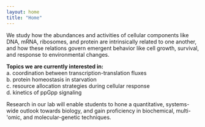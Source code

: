 ```yaml
---
layout: home
title: "Home"
---
```


We study how the abundances and activities of cellular components like DNA, mRNA, ribosomes, and protein are intrinsically related to one another, and how these relations govern emergent behavior like cell growth, survival, and response to environmental changes.

<b>Topics we are currently interested in:</b> <br>
a. coordination between transcription-translation fluxes<br>
b. protein homeostasis in starvation<br> 
c. resource allocation strategies during cellular response<br>
d. kinetics of ppGpp signaling

Research in our lab will enable students to hone a quantitative, systems-wide outlook towards biology, and gain proficiency in biochemical, multi-'omic, and molecular-genetic techniques.
